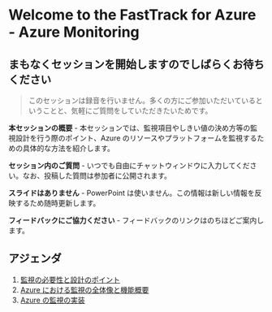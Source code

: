 # Welcome to the FastTrack for Azure - Azure Monitoring

## まもなくセッションを開始しますのでしばらくお待ちください

>このセッションは録音を行いません。多くの方にご参加いただいているということと、気軽にご質問をしていただきたいためです。

**本セッションの概要** - 本セッションでは、監視項目やしきい値の決め方等の監視設計を行う際のポイント、Azure のリソースやプラットフォームを監視するための具体的な方法を紹介します。

**セッション内のご質問** - いつでも自由にチャットウィンドウに入力してください。なお、投稿した質問は参加者に公開されます。

**スライドはありません** - PowerPoint は使いません。この情報は新しい情報を反映するため随時更新します。

**フィードバックにご協力ください** - フィードバックのリンクはのちほどご案内します。

## アジェンダ

1. [監視の必要性と設計のポイント](./why.md)
1. [Azure における監視の全体像と機能概要](./overview.md)
1. [Azure の監視の実装](./implement.md)
